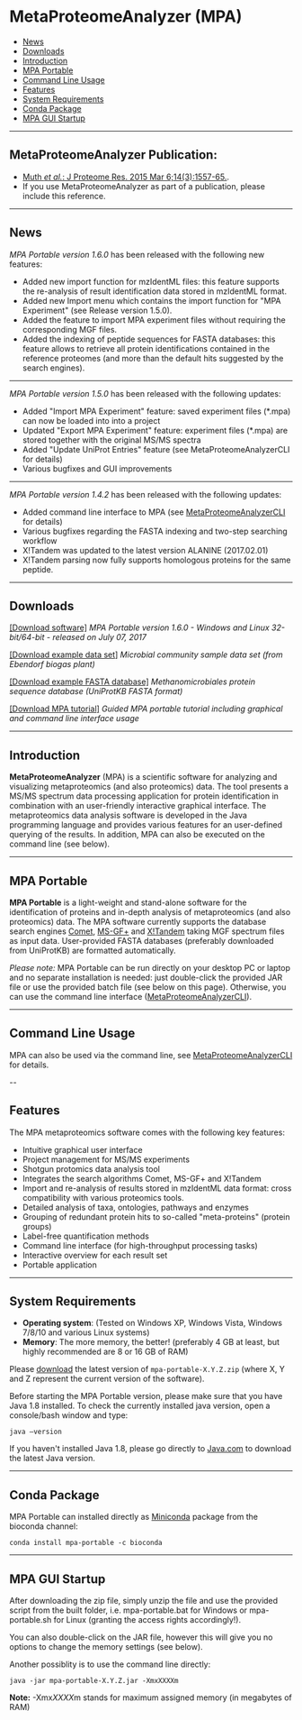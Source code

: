 # MetaProteomeAnalyzer (MPA) #

  * [News](#news)
  * [Downloads](#downloads)
  * [Introduction](#introduction)
  * [MPA Portable](#mpa-portable)
  * [Command Line Usage](#command-line-usage)
  * [Features](#features)
  * [System Requirements](#system-requirements)
  * [Conda Package](#conda-package)
  * [MPA GUI Startup](#mpa-gui-startup)

---

## MetaProteomeAnalyzer Publication:
  * [Muth _et al._: J Proteome Res. 2015 Mar 6;14(3):1557-65.](http://www.ncbi.nlm.nih.gov/pubmed/25660940).
  * If you use MetaProteomeAnalyzer as part of a publication, please include this reference.

---

## News ##

*MPA Portable version 1.6.0* has been released with the following new features: 
* Added new import function for mzIdentML files: this feature supports the re-analysis of result identification data stored in mzIdentML format. 
 * Added new Import menu which contains the import function for "MPA Experiment" (see Release version 1.5.0). 
 * Added the feature to import MPA experiment files without requiring the corresponding MGF files.
 * Added the indexing of peptide sequences for FASTA databases: this feature allows to retrieve all protein identifications contained in the reference proteomes (and more than the default hits suggested by the search engines).
 
---

*MPA Portable version 1.5.0* has been released with the following updates:
* Added "Import MPA Experiment" feature: saved experiment files (*.mpa) can now be loaded into into a project
* Updated "Export MPA Experiment" feature: experiment files (*.mpa) are stored together with the original MS/MS spectra
* Added "Update UniProt Entries" feature (see MetaProteomeAnalyzerCLI for details)
* Various bugfixes and GUI improvements

---

*MPA Portable version 1.4.2* has been released with the following updates:
* Added command line interface to MPA (see [MetaProteomeAnalyzerCLI](https://github.com/compomics/meta-proteome-analyzer/wiki/MetaProteomeAnalyzerCLI) for details)
* Various bugfixes regarding the FASTA indexing and two-step searching workflow
* X!Tandem was updated to the latest version ALANINE (2017.02.01)
* X!Tandem parsing now fully supports homologous proteins for the same peptide.

---

## Downloads ##

[[Download software]](https://github.com/compomics/meta-proteome-analyzer/releases/download/v1.6.0/mpa-portable-1.6.0.zip)  *MPA Portable version 1.6.0 - Windows and Linux 32-bit/64-bit - released on July 07, 2017*

[[Download example data set]](https://github.com/compomics/meta-proteome-analyzer/raw/master/test/de/mpa/resources/Ebendorf1.zip)  *Microbial community sample data set (from Ebendorf biogas plant)*

[[Download example FASTA database]](https://github.com/compomics/meta-proteome-analyzer/raw/master/test/de/mpa/resources/fasta/uniprot_methanomicrobiales.fasta)  *Methanomicrobiales protein sequence database (UniProtKB FASTA format)*

[[Download MPA tutorial]](https://github.com/compomics/meta-proteome-analyzer/raw/master/docu/MPA_Portable_Tutorial_082017.pdf)  *Guided MPA portable tutorial including graphical and command line interface usage*

---

## Introduction ##

**MetaProteomeAnalyzer** (MPA) is a scientific software for analyzing and visualizing metaproteomics (and also proteomics) data. The tool presents a MS/MS spectrum data processing application for protein identification in combination with an user-friendly interactive graphical interface. The metaproteomics data analysis software is developed in the Java programming language and provides various features for an user-defined querying of the results. In addition, MPA can also be executed on the command line (see below).

---

## MPA Portable ##

**MPA Portable** is a light-weight and stand-alone software for the identification of proteins and in-depth analysis of metaproteomics (and also proteomics) data. The MPA software currently supports the database search engines [Comet](http://comet-ms.sourceforge.net/), [MS-GF+](https://bix-lab.ucsd.edu/pages/viewpage.action?pageId=13533355) and [X!Tandem](http://www.thegpm.org/tandem/) taking MGF spectrum files as input data. User-provided FASTA databases (preferably downloaded from UniProtKB) are formatted automatically.

*Please note:* MPA Portable can be run directly on your desktop PC or laptop and no separate installation is needed: just double-click the provided JAR file or use the provided batch file (see below on this page). Otherwise, you can use the command line interface ([MetaProteomeAnalyzerCLI](https://github.com/compomics/meta-proteome-analyzer/wiki/MetaProteomeAnalyzerCLI)).

---

## Command Line Usage ##

MPA can also be used via the command line, see [MetaProteomeAnalyzerCLI](https://github.com/compomics/meta-proteome-analyzer/wiki/MetaProteomeAnalyzerCLI) for details.

--

## Features ##

The MPA metaproteomics software comes with the following key features:
  * Intuitive graphical user interface
  * Project management for MS/MS experiments
  * Shotgun protomics data analysis tool
  * Integrates the search algorithms Comet, MS-GF+ and X!Tandem
  * Import and re-analysis of results stored in mzIdentML data format: cross compatibility with various proteomics tools.
  * Detailed analysis of taxa, ontologies, pathways and enzymes
  * Grouping of redundant protein hits to so-called "meta-proteins" (protein groups)
  * Label-free quantification methods
  * Command line interface (for high-throughput processing tasks)
  * Interactive overview for each result set
  * Portable application 

---

## System Requirements ##
  * **Operating system**: (Tested on Windows XP, Windows Vista, Windows 7/8/10 and various Linux systems)
  * **Memory**: The more memory, the better! (preferably 4 GB at least, but highly recommended are 8 or 16 GB of RAM)

Please [download](https://github.com/compomics/meta-proteome-analyzer/releases/download/v1.6.0/mpa-portable-1.6.0.zip) the latest version of `mpa-portable-X.Y.Z.zip` (where X, Y and Z represent the current version of the software).

Before starting the MPA Portable version, please make sure that you have Java 1.8 installed. To check the currently installed java version, open a console/bash window and type:
```
java –version
```

If you haven't installed Java 1.8, please go directly to
[Java.com](http://www.java.com/download/) to download the latest Java version.

---

## Conda Package ##
MPA Portable can installed directly as [Miniconda](https://conda.io/miniconda.html) package from the bioconda channel:
```
conda install mpa-portable -c bioconda 
```

---

## MPA GUI Startup ##
After downloading the zip file, simply unzip the file and use the provided script from the built folder, i.e. mpa-portable.bat for Windows  or mpa-portable.sh for Linux (granting the access rights accordingly!).

You can also double-click on the JAR file, however this will give you no options to change the memory settings (see below).

Another possiblity is to use the command line directly:
```
java -jar mpa-portable-X.Y.Z.jar -XmxXXXXm 
```
**Note:** -Xmx*XXXX*m stands for maximum assigned memory (in megabytes of RAM)

